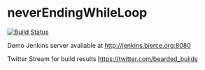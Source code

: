 # neverEndingWhileLoop

[![Build Status](http://jenkins.bierce.org:8080/buildStatus/icon?job=Padding-Service)](http://jenkins.bierce.org:8080/job/Padding-Service/)

Demo Jenkins server available at http://jenkins.bierce.org:8080

Twitter Stream for build results https://twitter.com/bearded_builds
